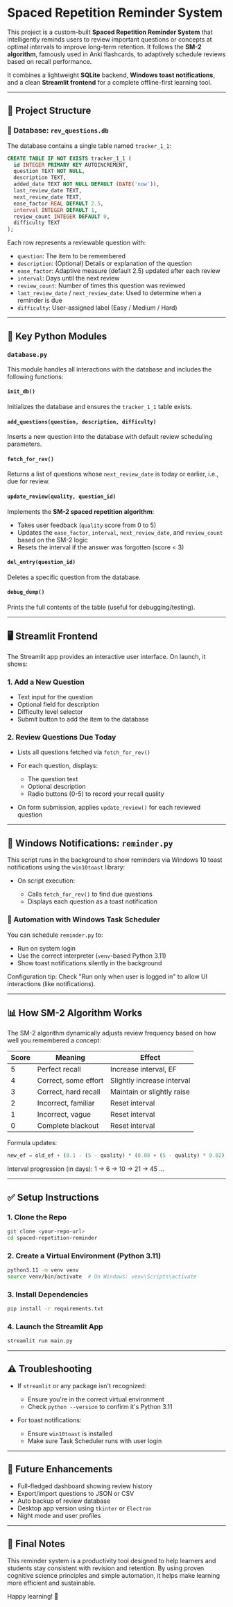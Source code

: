 # Spaced Repetition Reminder System

This project is a custom-built **Spaced Repetition Reminder System** that intelligently reminds users to review important questions or concepts at optimal intervals to improve long-term retention. It follows the **SM-2 algorithm**, famously used in Anki flashcards, to adaptively schedule reviews based on recall performance.

It combines a lightweight **SQLite** backend, **Windows toast notifications**, and a clean **Streamlit frontend** for a complete offline-first learning tool.

---

## 🧱 Project Structure

### 📁 Database: `rev_questions.db`

The database contains a single table named `tracker_1_1`:

```sql
CREATE TABLE IF NOT EXISTS tracker_1_1 (
  id INTEGER PRIMARY KEY AUTOINCREMENT,
  question TEXT NOT NULL,
  description TEXT,
  added_date TEXT NOT NULL DEFAULT (DATE('now')),
  last_review_date TEXT,
  next_review_date TEXT,
  ease_factor REAL DEFAULT 2.5,
  interval INTEGER DEFAULT 1,
  review_count INTEGER DEFAULT 0,
  difficulty TEXT
);
```

Each row represents a reviewable question with:

* `question`: The item to be remembered
* `description`: (Optional) Details or explanation of the question
* `ease_factor`: Adaptive measure (default 2.5) updated after each review
* `interval`: Days until the next review
* `review_count`: Number of times this question was reviewed
* `last_review_date` / `next_review_date`: Used to determine when a reminder is due
* `difficulty`: User-assigned label (Easy / Medium / Hard)

---

## 🧠 Key Python Modules

### `database.py`

This module handles all interactions with the database and includes the following functions:

#### `init_db()`

Initializes the database and ensures the `tracker_1_1` table exists.

#### `add_questions(question, description, difficulty)`

Inserts a new question into the database with default review scheduling parameters.

#### `fetch_for_rev()`

Returns a list of questions whose `next_review_date` is today or earlier, i.e., due for review.

#### `update_review(quality, question_id)`

Implements the **SM-2 spaced repetition algorithm**:

* Takes user feedback (`quality` score from 0 to 5)
* Updates the `ease_factor`, `interval`, `next_review_date`, and `review_count` based on the SM-2 logic
* Resets the interval if the answer was forgotten (score < 3)

#### `del_entry(question_id)`

Deletes a specific question from the database.

#### `debug_dump()`

Prints the full contents of the table (useful for debugging/testing).

---

## 🖥️ Streamlit Frontend

The Streamlit app provides an interactive user interface. On launch, it shows:

### 1. **Add a New Question**

* Text input for the question
* Optional field for description
* Difficulty level selector
* Submit button to add the item to the database

### 2. **Review Questions Due Today**

* Lists all questions fetched via `fetch_for_rev()`
* For each question, displays:

  * The question text
  * Optional description
  * Radio buttons (0-5) to record your recall quality
* On form submission, applies `update_review()` for each reviewed question

---

## 🔔 Windows Notifications: `reminder.py`

This script runs in the background to show reminders via Windows 10 toast notifications using the `win10toast` library:

* On script execution:

  * Calls `fetch_for_rev()` to find due questions
  * Displays each question as a toast notification

### 🔄 Automation with Windows Task Scheduler

You can schedule `reminder.py` to:

* Run on system login
* Use the correct interpreter (`venv`-based Python 3.11)
* Show toast notifications silently in the background

Configuration tip: Check "Run only when user is logged in" to allow UI interactions (like notifications).

---

## 📊 How SM-2 Algorithm Works

The SM-2 algorithm dynamically adjusts review frequency based on how well you remembered a concept:

| Score | Meaning              | Effect                     |
| ----- | -------------------- | -------------------------- |
| 5     | Perfect recall       | Increase interval, EF      |
| 4     | Correct, some effort | Slightly increase interval |
| 3     | Correct, hard recall | Maintain or slightly raise |
| 2     | Incorrect, familiar  | Reset interval             |
| 1     | Incorrect, vague     | Reset interval             |
| 0     | Complete blackout    | Reset interval             |

Formula updates:

```python
new_ef = old_ef + (0.1 - (5 - quality) * (0.08 + (5 - quality) * 0.02))
```

Interval progression (in days): 1 → 6 → 10 → 21 → 45 …

---

## ✅ Setup Instructions

### 1. Clone the Repo

```bash
git clone <your-repo-url>
cd spaced-repetition-reminder
```

### 2. Create a Virtual Environment (Python 3.11)

```bash
python3.11 -m venv venv
source venv/bin/activate  # On Windows: venv\Scripts\activate
```

### 3. Install Dependencies

```bash
pip install -r requirements.txt
```

### 4. Launch the Streamlit App

```bash
streamlit run main.py
```

---

## ⚠️ Troubleshooting

* If `streamlit` or any package isn't recognized:

  * Ensure you're in the correct virtual environment
  * Check `python --version` to confirm it's Python 3.11
* For toast notifications:

  * Ensure `win10toast` is installed
  * Make sure Task Scheduler runs with user login

---

## 🔮 Future Enhancements

* Full-fledged dashboard showing review history
* Export/import questions to JSON or CSV
* Auto backup of review database
* Desktop app version using `tkinter` or `Electron`
* Night mode and user profiles

---

## 🙌 Final Notes

This reminder system is a productivity tool designed to help learners and students stay consistent with revision and retention. By using proven cognitive science principles and simple automation, it helps make learning more efficient and sustainable.

Happy learning! 🚀
